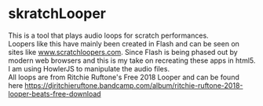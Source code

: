 # skratchLooper
This is a tool that plays audio loops for scratch performances.   
Loopers like this have mainly been created in Flash and can be seen on sites like www.scratchloopers.com.   Since Flash is being phased out by modern web browsers and this is my take on recreating these apps in html5.   
I am using HowlerJS to manipulate the audio files.   
All loops are from Ritchie Ruftone's Free 2018 Looper and can be found here https://djritchieruftone.bandcamp.com/album/ritchie-ruftone-2018-looper-beats-free-download
